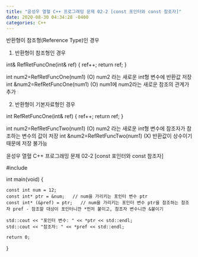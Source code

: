 ```yaml
---
title: "윤성우 열혈 C++ 프로그래밍 문제 02-2 [const 포인터와 const 참조자]"
date: 2020-08-30 04:34:28 -0400
categories: C++
---
```


반환형이 참조형(Reference Type)인 경우
1. 반환형이 참조형인 경우

int& RefRetFuncOne(int& ref) {
	ref++;
	return ref;
}

int num2=RefRetFuncOne(num1)   (O)   num2 라는 새로운 int형 변수에 반환값 저장
int &num2=RefRetFuncOne(num1)   (O)   num1에 num2라는 새로운 참조의 관계가 추가

2. 반환형이 기본자료형인 경우

int RefRetFuncOne(int& ref) {
	ref++;
	return ref;
}

int num2=RefRetFuncTwo(num1)   (O)   num2 라는 새로운 int형 변수에 참조자가 참조하는 변수의 값이 저장
int &num2=RefRetFuncTwo(num1)   (X)   반환값이 상수이기 때문에 저장 불가능



윤성우 열혈 C++ 프로그래밍 문제 02-2 [const 포인터와 const 참조자]

#include <iostream>

int main(void) {
	
	const int num = 12;
	const int* ptr = &num;   // num을 가리키는 포인터 변수 ptr
	const int* (&pref) = ptr;   // num을 가리키는 포인터 변수 ptr을 참조하는 참조자 pref - 참조할 대상이 포인터니깐 *먼저 붙이고, 참조자 변수니깐 &붙이기
	
	std::cout << "포인터 변수: " << *ptr << std::endl;
	std::cout << "참조자: " << *pref << std::endl;

	return 0;
}



